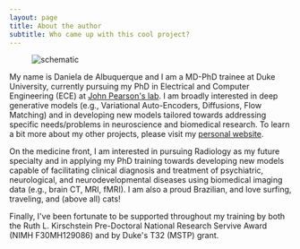 ```yaml
---
layout: page
title: About the author
subtitle: Who came up with this cool project?
---
```


<figure>
    <img src="https://sites.duke.edu/ifsprojectassets/files/2024/07/pr_photo-scaled.jpg" alt="schematic">
</figure>  

My name is Daniela de Albuquerque and I am a MD-PhD trainee at Duke University, currently pursuing my PhD in 
Electrical and Computer Engineering (ECE) at [John Pearson's lab](https://pearsonlab.github.io/about.html). I am broadly interested 
in deep generative models (e.g., Variational Auto-Encoders, Diffusions, Flow Matching) and in developing new
models tailored towards addressing specific needs/problems in neuroscience and biomedical research. To learn a bit more 
about my other projects, please visit my [personal website](https://dannyfa.github.io). 

On the medicine front, I am interested in pursuing Radiology as my future specialty and in applying my PhD training towards
developing new models capable of facilitating clinical diagnosis and treatment of psychiatric, neurological, and neurodevelopmental
diseases using biomedical imaging data (e.g., brain CT, MRI, fMRI). I am also a proud Brazilian, 
and love surfing, traveling, and (above all) cats! 

Finally, I've been fortunate to be supported throughout my training by both the Ruth L. Kirschstein Pre-Doctoral National Research 
Servive Award (NIMH F30MH129086) and by Duke's T32 (MSTP) grant.

<!--- I am also passionate about teaching
coding and basic computer science skills to young kids using [Scratch](https://scratch.mit.edu/about).  If you are also passionate 

about teaching tech/CS to kids and would like to get involved, please check the webpage for our 
Creative Coding Program in partnership with [C.C. Spaulding Elementary School](https://www.dpsnc.net/CC-Spaulding) at Durham. We are currently looking for 
motivated volunteers to help us out!---> 

